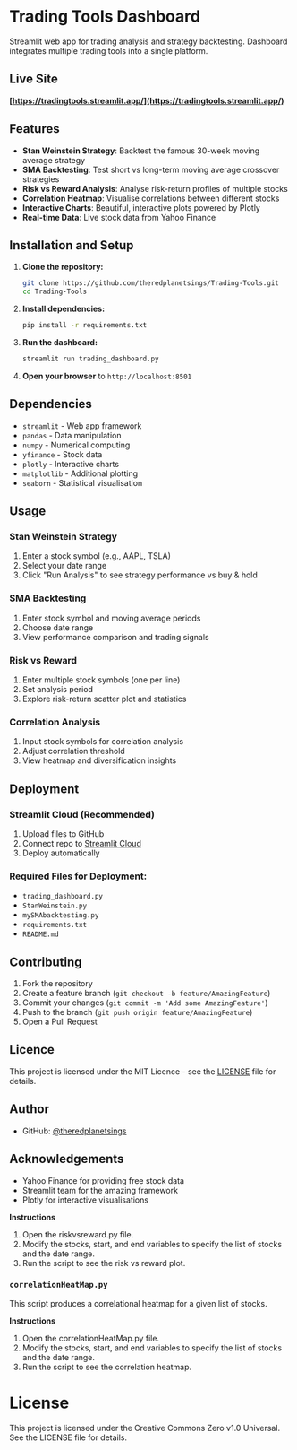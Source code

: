 # Trading Tools Dashboard

Streamlit web app for trading analysis and strategy backtesting. Dashboard integrates multiple trading tools into a single platform.

## Live Site

**[https://tradingtools.streamlit.app/](https://tradingtools.streamlit.app/)**

## Features

- **Stan Weinstein Strategy**: Backtest the famous 30-week moving average strategy
- **SMA Backtesting**: Test short vs long-term moving average crossover strategies  
- **Risk vs Reward Analysis**: Analyse risk-return profiles of multiple stocks
- **Correlation Heatmap**: Visualise correlations between different stocks
- **Interactive Charts**: Beautiful, interactive plots powered by Plotly
- **Real-time Data**: Live stock data from Yahoo Finance

## Installation and Setup

1. **Clone the repository:**
   ```bash
   git clone https://github.com/theredplanetsings/Trading-Tools.git
   cd Trading-Tools
   ```

2. **Install dependencies:**
   ```bash
   pip install -r requirements.txt
   ```

3. **Run the dashboard:**
   ```bash
   streamlit run trading_dashboard.py
   ```

4. **Open your browser** to `http://localhost:8501`

## Dependencies

- `streamlit` - Web app framework
- `pandas` - Data manipulation
- `numpy` - Numerical computing
- `yfinance` - Stock data
- `plotly` - Interactive charts
- `matplotlib` - Additional plotting
- `seaborn` - Statistical visualisation

## Usage

### Stan Weinstein Strategy
1. Enter a stock symbol (e.g., AAPL, TSLA)
2. Select your date range
3. Click "Run Analysis" to see strategy performance vs buy & hold

### SMA Backtesting
1. Enter stock symbol and moving average periods
2. Choose date range
3. View performance comparison and trading signals

### Risk vs Reward
1. Enter multiple stock symbols (one per line)
2. Set analysis period
3. Explore risk-return scatter plot and statistics

### Correlation Analysis
1. Input stock symbols for correlation analysis
2. Adjust correlation threshold
3. View heatmap and diversification insights

## Deployment

### Streamlit Cloud (Recommended)
1. Upload files to GitHub
2. Connect repo to [Streamlit Cloud](https://streamlit.io/cloud)
3. Deploy automatically

### Required Files for Deployment:
- `trading_dashboard.py`
- `StanWeinstein.py`
- `mySMAbacktesting.py`  
- `requirements.txt`
- `README.md`

## Contributing

1. Fork the repository
2. Create a feature branch (`git checkout -b feature/AmazingFeature`)
3. Commit your changes (`git commit -m 'Add some AmazingFeature'`)
4. Push to the branch (`git push origin feature/AmazingFeature`)
5. Open a Pull Request

## Licence

This project is licensed under the MIT Licence - see the [LICENSE](LICENSE) file for details.

## Author

- GitHub: [@theredplanetsings](https://github.com/theredplanetsings)

## Acknowledgements

- Yahoo Finance for providing free stock data
- Streamlit team for the amazing framework
- Plotly for interactive visualisations

**Instructions**

1. Open the riskvsreward.py file.
2. Modify the stocks, start, and end variables to specify the list of stocks and the date range.
3. Run the script to see the risk vs reward plot.

### `correlationHeatMap.py`

This script produces a correlational heatmap for a given list of stocks.

**Instructions**

1. Open the correlationHeatMap.py file.
2. Modify the stocks, start, and end variables to specify the list of stocks and the date range.
3. Run the script to see the correlation heatmap.

# License

This project is licensed under the Creative Commons Zero v1.0 Universal. See the LICENSE file for details.
